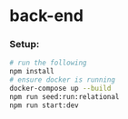# back-end
### Setup:
```Bash
# run the following
npm install
# ensure docker is running
docker-compose up --build 
npm run seed:run:relational
npm run start:dev
```